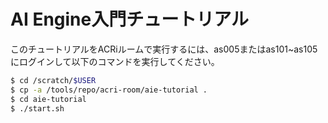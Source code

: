 # AI Engine入門チュートリアル

このチュートリアルをACRiルームで実行するには、as005またはas101~as105にログインして以下のコマンドを実行してください。

```bash
$ cd /scratch/$USER
$ cp -a /tools/repo/acri-room/aie-tutorial .
$ cd aie-tutorial
$ ./start.sh 
```
